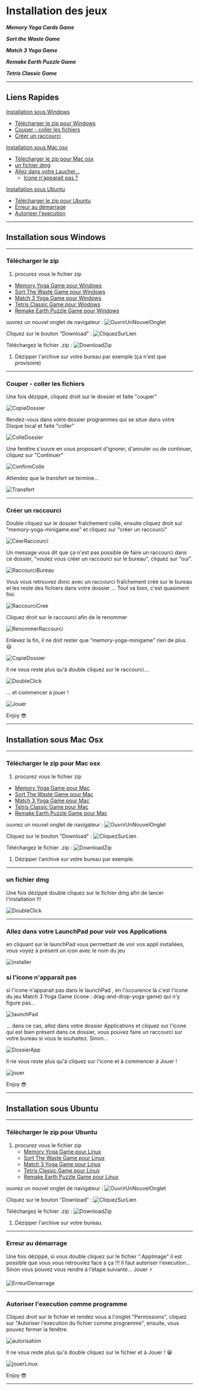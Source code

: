 # Installation des jeux

***Memory Yoga Cards Game***

***Sort the Waste Game***

***Match 3 Yoga Game***

***Remake Earth Puzzle Game***

***Tetris Classic Game***

---
## Liens Rapides

[Installation sous Windows](#installation-sous-windows)
  - [Télécharger le zip pour Windows](#t%c3%a9l%c3%a9charger-le-zip)
  - [Couper - coller les fichiers](#couper---coller-les-fichiers)
  - [Créer un raccourci](#cr%c3%a9er-un-raccourci)

[Installation sous Mac osx](#installation-sous-mac-osx)
  -  [Télécharger le zip pour Mac osx](#t%c3%a9l%c3%a9charger-le-zip-pour-mac-osx)
  -  [un fichier dmg](#un-fichier-dmg)
  -  [Allez dans votre Laucher...](#allez-dans-votre-Laucher-pour-voir-vos-applications)
      - [Icone n'apparait pas ?](#si-l-'-icone-n-'-apparait-pas)

[Installation sous Ubuntu](#installation-sous-ubuntu)
  - [Télécharger le zip pour Ubuntu](#t%c3%a9l%c3%a9charger-le-zip-pour-ubuntu)
  - [Erreur au démarrage](#erreur-au-d%c3%a9marrage)
  - [Autoriser l'execution](#Autoriser-l-execution-comme-programme)



---
## Installation sous Windows

---
### Télécharger le zip

1. procurez vous le fichier zip
  - [Memory Yoga Game pour Windows](https://github.com/rodolphe37/install-games/tree/master/memory-yoga-game-all-versions/windows/memory-yoga-minigame-win10-x64.zip)
  - [Sort The Waste Game pour Windows](https://github.com/rodolphe37/install-games/tree/master/sort-the-waste-game-all-versions/windows/sort-the-waste-game-win10-X64.zip)
  - [Match 3 Yoga Game pour Windows](https://github.com/rodolphe37/install-games/tree/master/match-3-yoga-game-all-versions/windows/match-3-yoga-game-windows-x64.zip)
  - [Tetris Classic Game pour Windows](https://github.com/rodolphe37000/tetris-classic-game-desktop-version/blob/master/windows/Tetris-Classic-Game-Windows-X64.zip)
  - [Remake Earth Puzzle Game pour Windows](https://github.com/rodolphe37000/remake-earth-puzzle-game-desktop-version/blob/master/windows/Remake%20Earth%20Puzzle%20V3.0-final-%20Windows.zip)



ouvrez un nouvel onglet de navigateur :
![OuvrirUnNouvelOnglet](ouvrir-new-onglet.png)

 Cliquez sur le bouton "Download" :
![CliquezSurLien](click.png)

 Téléchargez le fichier .zip :
![DownloadZip](download.png)

1. Dézipper l'archive sur votre bureau par exemple (ça n'est que provisoire)

---
### Couper - coller les fichiers

Une fois dézippé, cliquez droit sur le dossier et faite "couper"

![CopieDossier](01-copie-dossier.png)

Rendez-vous dans votre dossier programmes qui se situe dans votre Disque local et faite "coller"

![ColleDossier](02-colle-dossier.png)

Une fenêtre s'ouvre en vous proposant d'ignorer, d'annuler ou de continuer, cliquez sur "Continuer"

![ConfirmColle](03-confirme-colle.png)

Attendez que le transfert se termine...

![Transfert](04-transfert.png)

---
### Créer un raccourci

Double cliquez sur le dossier fraîchement collé, ensuite cliquez droit sur "memory-yoga-minigame.exe" et cliquez sur "créer un raccourci"

![CéerRaccourci](cr%c3%a9er-raccourci.png)

Un message vous dit que ça n'est pas possible de faire un raccourci dans ce dossier, "voulez vous créer un raccourci sur le bureau", cliquez sur "oui".

![RaccourciBureau](raccourci-bureau.png)

Vous vous retrouvez donc avec un raccourci fraîchement créé sur le bureau et les reste des fichiers dans votre dossier ... Tout va bien, c'est quasiment fini.

![RaccourciCree](raccourci-cr%c3%a9%c3%a9.png)

Cliquez droit sur le raccourci afin de le renommer

![RenommerRaccourci](renommer.png)

Enlevez la fin, il ne doit rester que "memory-yoga-minigame" rien de plus. :smiley:

![CopieDossier](nom-raccourci.png)

Il ne vous reste plus qu'à double cliquez sur le raccourci....

![DoubleClick](09-double-click-icon-bureau.png)

... et commencer à jouer !

![Jouer](10-jouer.png)

Enjoy :sunglasses:

---

## Installation sous Mac Osx

---
### Télécharger le zip pour Mac osx

1. procurez vous le fichier zip
  - [Memory Yoga Game pour Mac](https://github.com/rodolphe37/install-games/tree/master/memory-yoga-game-all-versions/mac-osx/memory-yoga-minigame-0.1.0-Mac-osx-Catalina.zip)
  - [Sort The Waste Game pour Mac](https://github.com/rodolphe37/install-games/tree/master/sort-the-waste-game-all-versions/mac-osx/sort-the-waste-game-Mac-osx-Catalina.zip)
  - [Match 3 Yoga Game pour Mac](https://github.com/rodolphe37/install-games/tree/master/match-3-yoga-game-all-versions/mac-osx/drag-and-drop-yoga-game-0.1.0-Mac-osx.zip)
  - [Tetris Classic Game pour Mac](https://github.com/rodolphe37000/tetris-classic-game-desktop-version/blob/master/mac/Tetris-Classic-Game-Mac-osx.zip)
  - [Remake Earth Puzzle Game pour Mac](https://github.com/rodolphe37000/remake-earth-puzzle-game-desktop-version/blob/master/mac/Remake%20Earth%20Puzzle-V-3.0-final-release.Mac-osx.zip)

ouvrez un nouvel onglet de navigateur :
![OuvrirUnNouvelOnglet](ouvrir-new-onglet.png)

 Cliquez sur le bouton "Download" :
![CliquezSurLien](click.png)

 Téléchargez le fichier .zip :
![DownloadZip](download.png)

1. Dézipper l'archive sur votre bureau par exemple.

---
### un fichier dmg

Une fois dézippé double cliquez sur le fichier dmg afin de lancer l'installation !!!

![DoubleClick](double-click.png)

---
### Allez dans votre LaunchPad pour voir vos Applications

en cliquant sur le launchPad vous permettant de voir vos appli installées, vous voyez à présent un icon avec le nom du jeu

![installer](installer.png)

### si l'icone n'apparait pas

si l'icone n'apparait pas dans le launchPad , en l'occurence là c'est l'icone du jeu Match 3 Yoga Game (icone : drag-and-drop-yoga-game) qui n'y figure pas...

![launchPad](launchPad.png)

... dans ce cas, allez dans votre dossier Applications et cliquez sur l'icone qui est bien présent dans ce dossier, vous pouvez faire un raccourci sur votre bureau si vous le souhaitez. Sinon...

![DossierApp](dossierApp.png)

Il ne vous reste plus qu'à cliquez sur l'icone et à commencer à Jouer !

![jouer](jouer.png)

Enjoy :sunglasses:

---

## Installation sous Ubuntu

---
### Télécharger le zip pour Ubuntu

1. procurez vous le fichier zip
    - [Memory Yoga Game pour Linux](https://github.com/rodolphe37/install-games/tree/master/memory-yoga-game-all-versions/linux/memory-yoga-minigame-0.1.0-ubuntu.zip)
    - [Sort The Waste Game pour Linux](https://github.com/rodolphe37/install-games/tree/master/sort-the-waste-game-all-versions/linux/sort-the-waste-game-Ubuntu-18.04-X64.zip)
    - [Match 3 Yoga Game pour Linux](https://github.com/rodolphe37/install-games/tree/master/match-3-yoga-game-all-versions/linux/match-3-yoga-game-0.1.0-linux-x64.zip)
    - [Tetris Classic Game pour Linux](https://github.com/rodolphe37000/tetris-classic-game-desktop-version/blob/master/linux/Tetris-Classic-Game-Ubuntu-amd64.zip)
    - [Remake Earth Puzzle Game pour Linux](https://github.com/rodolphe37000/remake-earth-puzzle-game-desktop-version/blob/master/linux/Remake%20Earth%20Puzzle-V-3.0-Final-Ubuntu.zip)

 ouvrez un nouvel onglet de navigateur :
![OuvrirUnNouvelOnglet](ouvrir-new-onglet.png)

 Cliquez sur le bouton "Download" :
![CliquezSurLien](click.png)

 Téléchargez le fichier .zip :
![DownloadZip](download.png)

1. Dézipper l'archive sur votre bureau.

---
### Erreur au démarrage

Une fois dézippé, si vous double cliquez sur le fichier ".AppImage" il est possible que vous vous retrouviez face à ça !!! Il faut autoriser l'execution... Sinon vous pouvez vous rendre à l'étape suivante... Jouer :zap:

![ErreurDemarrage](erreur-dem.png)

---
### Autoriser l'execution comme programme

Cliquez droit sur le fichier et rendez vous à l'onglet "Permissions", cliquez sur "Autoriser l'execution du fichier comme programme", ensuite, vous pouvez fermer la fenêtre.

![autorisation](auth.png)

Il ne vous reste plus qu'à double cliquez sur le fichier et à Jouer ! :grin:

![jouerLinux](memory-yoga-desktop-linux.png)

Enjoy :sunglasses:

---
